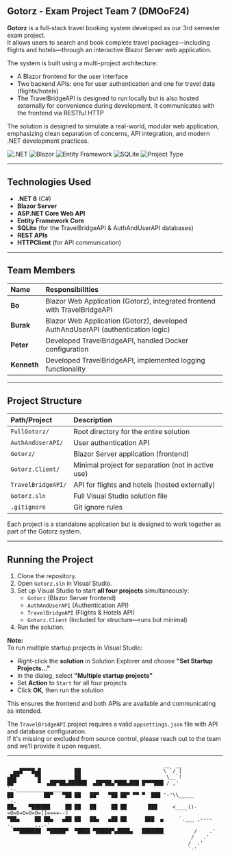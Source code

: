 ## Gotorz - Exam Project Team 7 (DMOoF24)

**Gotorz** is a full-stack travel booking system developed as our 3rd semester exam project.  
It allows users to search and book complete travel packages—including flights and hotels—through an interactive Blazor Server web application.

The system is built using a multi-project architecture:
- A Blazor frontend for the user interface
- Two backend APIs: one for user authentication and one for travel data (flights/hotels)
- The TravelBridgeAPI is designed to run locally but is also hosted externally for convenience during development. It communicates with the frontend via RESTful HTTP

The solution is designed to simulate a real-world, modular web application, emphasizing clean separation of concerns, API integration, and modern .NET development practices.

![.NET](https://img.shields.io/badge/.NET-8.0-blueviolet)
![Blazor](https://img.shields.io/badge/Blazor-Server-green)
![Entity Framework](https://img.shields.io/badge/Entity_Framework-Core-blue)
![SQLite](https://img.shields.io/badge/SQLite-DB-lightgrey)
![Project Type](https://img.shields.io/badge/Project-Exam--Final-orange)

---

## Technologies Used

- **.NET 8** (C#)
- **Blazor Server**
- **ASP.NET Core Web API**
- **Entity Framework Core**
- **SQLite** (for the TravelBridgeAPI & AuthAndUserAPI databases)
- **REST APIs**
- **HTTPClient** (for API communication)

---

## Team Members

| Name        | Responsibilities                                                                 |
|:------------|:----------------------------------------------------------------------------------|
| **Bo**      | Blazor Web Application (Gotorz), integrated frontend with TravelBridgeAPI        |
| **Burak**   | Blazor Web Application (Gotorz), developed AuthAndUserAPI (authentication logic) |
| **Peter**   | Developed TravelBridgeAPI, handled Docker configuration                          |
| **Kenneth** | Developed TravelBridgeAPI, implemented logging functionality                     |

---

## Project Structure

| Path/Project           | Description                                             |
|:------------------------|:--------------------------------------------------------|
| `FullGotorz/`          | Root directory for the entire solution                 |
| `AuthAndUserAPI/`      | User authentication API                                |
| `Gotorz/`              | Blazor Server application (frontend)                   |
| `Gotorz.Client/`       | Minimal project for separation (not in active use)     |
| `TravelBridgeAPI/`     | API for flights and hotels (hosted externally)         |
| `Gotorz.sln`           | Full Visual Studio solution file                       |
| `.gitignore`           | Git ignore rules                                       |

Each project is a standalone application but is designed to work together as part of the Gotorz system.

---

## Running the Project

1. Clone the repository.
2. Open `Gotorz.sln` in Visual Studio.
3. Set up Visual Studio to start **all four projects** simultaneously:
   - `Gotorz` (Blazor Server frontend)
   - `AuthAndUserAPI` (Authentication API)
   - `TravelBridgeAPI` (Flights & Hotels API)
   - `Gotorz.Client` (Included for structure—runs but minimal)
4. Run the solution.

**Note:**  
To run multiple startup projects in Visual Studio:
- Right-click the **solution** in Solution Explorer and choose **"Set Startup Projects..."**  
- In the dialog, select **"Multiple startup projects"**  
- Set **Action** to `Start` for all four projects  
- Click **OK**, then run the solution

This ensures the frontend and both APIs are available and communicating as intended.

The `TravelBridgeAPI` project requires a valid `appsettings.json` file with API and database configuration.  
If it's missing or excluded from source control, please reach out to the team and we’ll provide it upon request.

---

```
                                                   __  __
  ▄▄█▀▀▀█▄█           ██                           \ `/ |
▄██▀     ▀█           ██                            \__`!
██▀       ▀  ▄██▀██▄██████  ▄██▀██▄▀███▄███ █▀▀▀███ / ,' `-.__________________
██          ██▀   ▀██ ██   ██▀   ▀██ ██▀ ▀▀ ▀  ███ '-'\\_____                  `-.
██▄    ▀██████     ██ ██   ██     ██ ██       ███     <____()-=O=O=O=O=O=[]====--)
▀██▄     ██ ██▄   ▄██ ██   ██▄   ▄██ ██      ███  ▄     `.___ ,-----,_______...-'
  ▀▀███████  ▀█████▀  ▀████ ▀█████▀▄████▄   ███████          /    .'
                                                            /   .'
                                                           /  .'
                                                           `-'
```